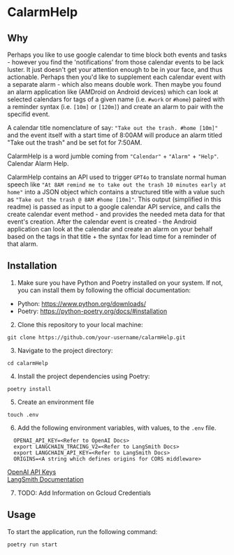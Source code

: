 # CalarmHelp
## Why
Perhaps you like to use google calendar to time block both events and tasks - however you find the 'notifications' from those calendar events to be lack luster. It just doesn't get your attention enough to be in your face, and thus actionable. 
Perhaps then you'd like to supplement each calendar event with a separate alarm - which also means double work.
Then maybe you found an alarm application like (AMDroid on Android devices) which can look at selected calendars for tags of a given name (i.e. `#work` or `#home`) paired with a reminder syntax (i.e. `[10m]` or `[120m]`) and create an alarm to pair with the specifid event.

A calendar title nomenclature of say: `"Take out the trash. #home [10m]"` and the event itself with a start time of 8:00AM will produce an alarm titled "Take out the trash" and be set fot for 7:50AM.

CalarmHelp is a word jumble coming from `"Calendar"` + `"Alarm"` + `"Help"`. Calendar Alarm Help.

CalarmHelp contains an API used to trigger `GPT4o` to translate normal human speech like `"At 8AM remind me to take out the trash 10 minutes early at home"` into a JSON object which contains a structured title with a value such as 
`"Take out the trash @ 8AM #home [10m]"`. This output (simplified in this readme) is passed as input to a google calendar API service, and calls the create calendar event method - and provides the needed meta data for that event's creation.
After the calendar event is created - the Android application can look at the calendar and create an alarm on your behalf based on the tags in that title + the syntax for lead time for a reminder of that alarm.

## Installation

1. Make sure you have Python and Poetry installed on your system. If not, you can install them by following the official documentation:
  - Python: https://www.python.org/downloads/
  - Poetry: https://python-poetry.org/docs/#installation

2. Clone this repository to your local machine:

  ```shell
  git clone https://github.com/your-username/calarmHelp.git
  ```

3. Navigate to the project directory:

  ```shell
  cd calarmHelp
  ```

4. Install the project dependencies using Poetry:

  ```shell
  poetry install
  ```

5. Create an environment file
  ```shell
  touch .env
  ```

6. Add the following environment variables, with values, to the `.env` file.

  ```.env     
    OPENAI_API_KEY=<Refer to OpenAI Docs>
    export LANGCHAIN_TRACING_V2=<Refer to LangSmith Docs>
    export LANGCHAIN_API_KEY=<Refer to LangSmith Docs>
    ORIGINS=<A string which defines origins for CORS middleware>
  ```

  [OpenAI API Keys](https://platform.openai.com/docs/quickstart/step-2-set-up-your-api-key)
  <br>
  [LangSmith Documentation](https://docs.smith.langchain.com/#3-set-up-your-environment)

7. TODO: Add Information on Gcloud Credentials

## Usage

To start the application, run the following command:
  ```shell
  poetry run start
  ```
